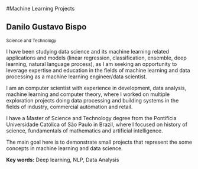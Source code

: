 #Machine Learning Projects

## Danilo Gustavo Bispo
<sub>Science and Technology</sub>

I have been studying data science and its machine learning related applications and models (linear regression, classification, ensemble, deep learning, natural language process), as I am seeking an opportunity to leverage expertise and education in the fields of machine learning and data processing as a machine learning engineer/data scientist.

I am an computer scientist with experience in development, data analysis, machine learning and computer theory, where I worked on multiple exploration projects doing data processing and building systems in the fields of industry, commercial automation and retail.

I have a Master of Science and Technology degree from the Pontifícia Universidade Católica of São Paulo in Brazil, where I focused on history of science, fundamentals of mathematics and artificial intelligence.


The main goal here is to demonstrate small projects that represent the some concepts in machine learning and data science.


**Key words:** Deep learning, NLP, Data Analysis
